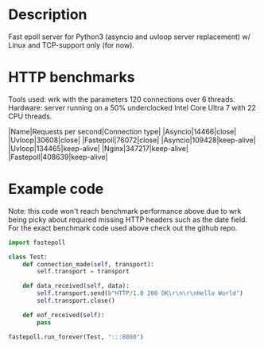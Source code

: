 # Description
Fast epoll server for Python3 (asyncio and uvloop server replacement) w/ Linux and TCP-support only (for now).

# HTTP benchmarks
Tools used: wrk with the parameters 120 connections over 6 threads.
Hardware: server running on a 50% underclocked Intel Core Ultra 7 with 22 CPU threads.

|Name|Requests per second|Connection type|
|Asyncio|14466|close|
|Uvloop|30608|close|
|Fastepoll|76072|close|
|Asyncio|109428|keep-alive|
|Uvloop|134465|keep-alive|
|Nginx|347217|keep-alive|
|Fastepoll|408639|keep-alive|

# Example code
Note: this code won't reach benchmark performance above due to wrk being picky about required missing HTTP headers such as the date field. For the exact benchmark code used above check out the github repo.

```python
import fastepoll

class Test:
	def connection_made(self, transport):
		self.transport = transport

	def data_received(self, data):
		self.transport.send(b"HTTP/1.0 200 OK\r\n\r\nHello World")
		self.transport.close()

	def eof_received(self):
		pass

fastepoll.run_forever(Test, ":::8080")
```
